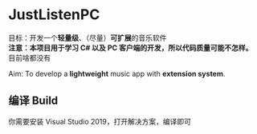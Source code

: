 # JustListenPC

目标：开发一个**轻量级**、（尽量）**可扩展**的音乐软件   
**注意：本项目用于学习 C# 以及 PC 客户端的开发，所以代码质量可能不怎样。**   
目前啥都没有  

Aim: To develop a **lightweight** music app with **extension system**.  

## 编译 Build
你需要安装 Visual Studio 2019，打开解决方案，编译即可